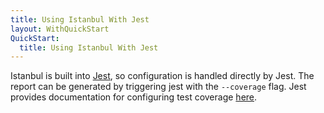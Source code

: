 ```yaml
---
title: Using Istanbul With Jest
layout: WithQuickStart
QuickStart:
  title: Using Istanbul With Jest
---
```


Istanbul is built into <a href="http://facebook.github.io/jest/">Jest</a>, so configuration is handled directly by Jest. The report can be generated by triggering jest with the `--coverage` flag. Jest provides documentation for configuring test coverage <a href="https://github.com/facebook/jest/blob/master/docs/Configuration.md">here</a>.
